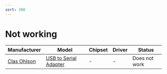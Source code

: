 ```yaml
---
sort: 300
---
```

# Not working

| Manufacturer | Model | Chipset | Driver | Status |
| --- | --- | --- | --- | --- |
| [Clas Ohlson](http://www.clasohlson.no/) | [USB to Serial Adapter](https://www.clasohlson.com/no/USB-til-serieportadapter/p/38-5654) | - | - | Does not work | 
